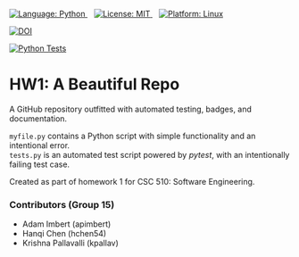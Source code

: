 <p>
  <!-- Language: Python -->
  <a href="https://docs.python.org/3.13/" target="_blank" title="Python 3.13 Documentation">
    <img src="https://img.shields.io/badge/Language-Python-3776AB?style=for-the-badge&logo=python&logoColor=white" alt="Language: Python" />
  </a>
  &nbsp;&nbsp;
  
  <!-- License: MIT -->
  <a href="./LICENSE.md" target="_blank" title="View License">
    <img src="https://img.shields.io/badge/License-MIT-green?style=for-the-badge" alt="License: MIT" />
  </a>
  &nbsp;&nbsp;

  <!-- Platform: Linux -->
  <a href="https://www.linux.org/" target="_blank" title="Linux Official Website">
    <img src="https://img.shields.io/badge/Platform-Linux-FCC624?style=for-the-badge&logo=linux&logoColor=black" alt="Platform: Linux" />
  </a>
</p>

[![DOI](https://zenodo.org/badge/916942055.svg)](https://doi.org/10.5281/zenodo.14707163)

[![Python Tests](https://github.com/csc-510-group-15/hw1-a-beautiful-repo/actions/workflows/python-tests.yml/badge.svg)](https://github.com/csc-510-group-15/hw1-a-beautiful-repo/actions/workflows/python-tests.yml)


# HW1: A Beautiful Repo

A GitHub repository outfitted with automated testing, badges, and documentation.

`myfile.py` contains a Python script with simple functionality and an intentional error.\
`tests.py` is an automated test script powered by *pytest*, with an intentionally failing test case.

Created as part of homework 1 for CSC 510: Software Engineering.
### Contributors (Group 15)
- Adam Imbert (apimbert)
- Hanqi Chen (hchen54) 
- Krishna Pallavalli (kpallav)




